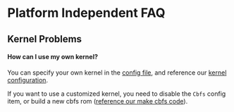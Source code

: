 # Platform Independent FAQ

## Kernel Problems

#### How can I use my own kernel?

 You can specify your own kernel in the [config file](https://docs.hyper.sh/reference/configuration.html), and reference our [kernel configuration](https://github.com/hyperhq/hyperstart/blob/master/build/kernel_config).

 If you want to use a customized kernel, you need to disable the `Cbfs` config item, or build a new cbfs rom ([reference our make cbfs code](https://github.com/hyperhq/hyperstart/blob/master/build/make-initrd.sh#L35)).
